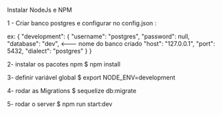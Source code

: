 Instalar NodeJs e NPM


1 - Criar banco postgres e configurar no config.json :

ex: 
{
  "development": {
    "username": "postgres",
    "password": null,
    "database": "dev",  <--- nome do banco criado
    "host": "127.0.0.1",
    "port": 5432,
    "dialect": "postgres"
  }
}

2- instalar os pacotes npm
$ npm install

3- definir variável global
$ export NODE_ENV=development

4- rodar as Migrations
$ sequelize db:migrate

5- rodar o server
$ npm run start:dev
